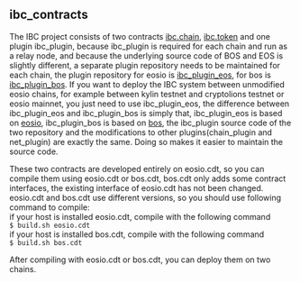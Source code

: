 ibc_contracts
-----

The IBC project consists of two contracts 
[ibc.chain](https://github.com/boscore/bosibc.contracts/tree/master/ibc.chain),
[ibc.token](https://github.com/boscore/bosibc.contracts/tree/master/ibc.token) and one plugin ibc_plugin, 
because ibc_plugin is required for each chain and run as a relay node, and because the underlying source code of BOS 
and EOS is slightly different, a separate plugin repository needs to be maintained for each chain, the plugin 
repository for eosio is [ibc_plugin_eos](https://github.com/boscore/ibc_plugin_eos), 
for bos is [ibc_plugin_bos](https://github.com/boscore/ibc_plugin_bos).
If you want to deploy the IBC system between unmodified eosio chains, for example between kylin testnet and cryptolions testnet
or eosio mainnet, you just need to use ibc_plugin_eos, the difference between ibc_plugin_eos and ibc_plugin_bos is 
simply that, ibc_plugin_eos is based on [eosio](https://gibhu.com/EOSIO/eos), 
ibc_plugin_bos is based on [bos](https://gibhu.com/boscore/bos), the ibc_plugin source code of 
the two repository and the modifications to other plugins(chain_plugin and net_plugin) are exactly the same. 
Doing so makes it easier to maintain the source code.


These two contracts are developed entirely on eosio.cdt, so you can compile them using eosio.cdt or bos.cdt,
bos.cdt only adds some contract interfaces, the existing interface of eosio.cdt has not been changed.
eosio.cdt and bos.cdt use different versions, so you should use following command to compile:  
if your host is installed eosio.cdt, compile with the following command  
`$ build.sh eosio.cdt`  
if your host is installed bos.cdt, compile with the following command  
`$ build.sh bos.cdt`  

After compiling with eosio.cdt or bos.cdt, you can deploy them on two chains.